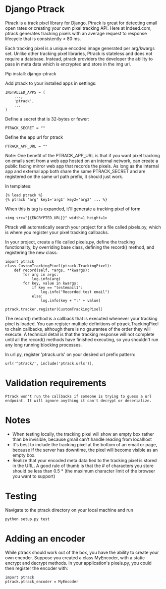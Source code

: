 # Django Ptrack
Ptrack is a track pixel library for Django. Ptrack is great for detecting email open rates or creating your own pixel tracking API. Here at Indeed.com, ptrack generates tracking pixels with an average request to response lifecycle that is consistently < 80 ms.

Each tracking pixel is a unique encoded image generated per arg/kwargs set. Unlike other tracking pixel libraries, Ptrack is stateless and does not require a database. Instead, ptrack providers the developer the ability to pass in meta data which is encrypted and store in the img url. 

Pip install:
    django-ptrack

Add ptrack to your installed apps in settings:

    INSTALLED_APPS = (
        ...,
        'ptrack',
        ...
    )

Define a secret that is 32-bytes or fewer:

    PTRACK_SECRET = ""

Define the app url for ptrack

    PTRACK_APP_URL = ""

Note: One benefit of the PTRACK_APP_URL is that if you want pixel tracking on emails sent from a web app hosted on an internal network, can create a public facing mirror web app that records the pixels. As long as the internal app and external app both share the same PTRACK_SECRET and are registered on the same url path prefix, it should just work.

In templates:

    {% load ptrack %}
    {% ptrack 'arg' key1='arg1' key2='arg2' ... %}

When this is tag is expanded, it'll generate a tracking pixel of form

    <img src="{{ENCRYPTED_URL}}" width=1 height=1>

Ptrack will automatically search your project for a file called pixels.py, which is where you register your pixel tracking callbacks.

In your project, create a file called pixels.py, define the tracking functionality, by overriding base class, defining the record() method, and registering the new class:

    import ptrack
    class CustomTrackingPixel(ptrack.TrackingPixel):
        def record(self, *args, **kwargs):
            for arg in args:
                log.info(arg)
            for key, value in kwargs:
                if key == "testemail1":
                    log.info("Recorded test email")
                else:
                    log.info(key + ":" + value)
     
    ptrack.tracker.register(CustomTrackingPixel)


The record() method is a callback that is executed whenever your tracking pixel is loaded. You can register multiple definitions of ptrack.TrackingPixel to chain callbacks, although there is no gaurantee of the order they will execute. A technical detail is that the tracking response will not complete until all the record() methods have finished executing, so you shouldn't run any long running blocking processes.

In url.py, register 'ptrack.urls' on your desired url prefix pattern:

    url('^ptrack/', include('ptrack.urls')),


# Validation requirements
    Ptrack won't run the callbacks if someone is trying to guess a url endpoint. It will ignore anything it can't decrypt or deserialize.

# Notes
* When testing locally, the tracking pixel will show an empty box rather than be invisible, because gmail can't handle reading from localhost
* It's best to include the tracking pixel at the bottom of an email or page, because if the server has downtime, the pixel will become visible as an empty box.
* Realize that your encoded meta data tied to the tracking pixel is stored in the URL. A good rule of thumb is that the # of characters you store should be less than 0.5 * (the maximum character limit of the browser you want to support)

# Testing
Navigate to the ptrack directory on your local machine and run

    python setup.py test

# Adding an encoder
While ptrack should work out of the box, you have the ability to create your own encoder. Suppose you created a class MyEncoder, with a static encrypt and decrypt methods. In your application's pixels.py, you could then register the encoder with:

    import ptrack
    ptrack.ptrack_encoder = MyEncoder
